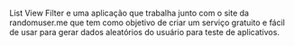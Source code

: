  List View Filter e uma aplicação que trabalha junto com o site da randomuser.me que tem como objetivo de criar um serviço gratuito e fácil de usar para gerar dados aleatórios do usuário para teste de aplicativos.
